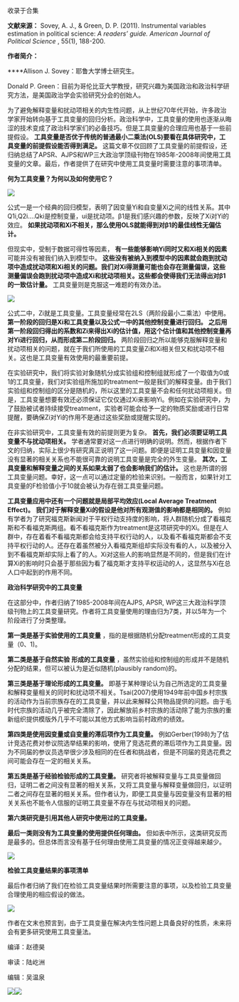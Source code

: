 

收录于合集

**文献来源：** Sovey, A. J., & Green, D. P. (2011). Instrumental variables
estimation in political science: _A readers’ guide. American Journal of
Political Science_ , 55(1), 188-200.

  

 **作者简介：**

 ****Allison J. Sovey：耶鲁大学博士研究生。

Donald P. Green：目前为哥伦比亚大学教授，研究兴趣为美国政治和政治科学研究方法，是美国政治学会实验研究分会的创始人。

  

  

为了避免解释变量和扰动项相关的内生性问题，从上世纪70年代开始，许多政治学家开始转向基于工具变量的回归分析。政治科学中，工具变量的使用也逐渐从晦涩的技术变成了政治科学家们的必备技巧。但是工具变量的合理应用也基于一些前提假设。
**工具变量是否优于传统的普通最小二乘法(OLS)要看在具体研究中，工具变量的前提假设能否得到满足。**
这篇文章不仅回顾了工具变量的前提假设，还归纳总结了APSR、AJPS和WP三大政治学顶级刊物在1985年-2008年间使用工具变量的文章。最后，作者提供了在研究中使用工具变量时需要注意的事项清单。

  

 **何为工具变量？为何以及如何使用它？**

  

![](/images/435/2.png)

公式一是一个经典的回归模型，表明了因变量Yi和自变量Xi之间的线性关系。其中Q1i,Q2i….Qki是控制变量，ui是扰动项。β1是我们感兴趣的参数，反映了Xi对Yi的效应。
**如果扰动项和Xi不相关，那么使用OLS就能得到对β1的最佳线性无偏估计。**

  

但现实中，受制于数据可得性等因素， **有一些能够影响Yi同时又和Xi相关的因素** 可能并没有被我们纳入到模型中。
**这些没有被纳入到模型中的因素就会跑到扰动项中造成扰动项和Xi相关的问题。我们对Xi得测量可能也会存在测量偏误，这些测量偏误会跑到扰动项中造成Xi和扰动项相关。这些都会使得我们无法得出对β1的一致估计量。**
工具变量则是克服这一难题的有效办法。

![](/images/435/3.png)

公式二中，Zi就是工具变量。工具变量经常在2LS（两阶段最小二乘法）中使用。 **第一阶段的回归是Xi和工具变量以及公式一中的其他控制变量进行回归。**
**之后用第一阶段回归得出的系数和Zi来得出Xi的估计值，用这个估计值和其他控制变量再对Yi进行回归，从而形成第二阶段回归。**
两阶段回归之所以能够克服解释变量和扰动项相关的问题，就在于我们所使用的工具变量Zi和Xi相关但又和扰动项不相关。这也是工具变量有效使用的最重要前提。

  

在实验研究中，我们将实验对象随机分成实验组和控制组就形成了一个取值为0或1的工具变量，我们对实验组所施加的treatment一般是我们的解释变量。由于我们实验组和控制组的区分是随机的，所以这里的工具变量不会和任何扰动项相关。但是，工具变量想要有效还必须保证它仅仅通过Xi来影响Yi。例如在实验研究中，为了鼓励被试者持续接受treatment，实验者可能会给予一定的物质奖励或进行日常提醒，要确保Zi对Yi的作用不是通过这些奖励或提醒实现的。

  

在非实验研究中，工具变量有效的前提则更为复杂。 **首先，我们必须要证明工具变量不与扰动项相关。**
学者通常要对这一点进行明确的说明。然而，根据作者下文的归纳，实际上很少有研究真正说明了这一问题。即便是证明工具变量和因变量没有显著的相关关系也不能很可靠的说明工具变量是完全的外生变量。
**其次，工具变量和解释变量之间的关系如果太弱了也会影响我们的估计。**
这也是所谓的弱工具变量问题。幸好，这一点可以通过定量的检验来识别。一般而言，如果针对工具变量的F检验值小于10就会被认为存在弱工具变量问题。

  

 **工具变量应用中还有一个问题就是局部平均效应(Local Average Treatment Effect)。**
**我们对于解释变量Xi的假设是他对所有观测值的影响都是相同的。**
例如有学者为了研究福克斯新闻对于平权行动支持度的影响，将人群随机分成了看福克斯和不看福克斯两组。看不看福克斯作为treatment是这项研究中的Xi。但是在人群中，存在着看不看福克斯都会给支持平权行动的人，以及看不看福克斯都会不支持平权行动的人。还存在着虽然被分入看福克斯组却实际没有看的人，以及被分入到不看福克斯却实际上看了的人。Xi对这些人的影响显然是不同的，但是我们在计算Xi的影响时只会基于那些因为看了福克斯才支持平权运动的人，这显然与Xi在总人口中起到的作用不同。

  

 **政治科学研究中的工具变量**

  

在这部分中，作者归纳了1985-2008年间在AJPS, APSR,
WP这三大政治科学顶级刊物上的工具变量研究。作者将工具变量使用的理由归为7类，并以5年为一个阶段进行了分类整理。

**第一类是基于实验使用的工具变量** ，指的是根据随机分配treatment形成的工具变量（0、1)。

**第二类是基于自然实验** **形成的工具变量** ，虽然实验组和控制组的形成并不是随机分配的结果，但可以被认为是近似随机(plausibly
random)的。

**第三类是基于理论形成的工具变量。**
即基于某种理论认为自己所选定的工具变量和解释变量相关的同时和扰动项不相关。Tsai(2007)使用1949年前中国乡村宗族的活动作为当前宗族存在的工具变量，并以此来解释公共物品提供的问题。由于毛时代宗族的活动几乎被完全清除了，因此解放前乡村宗族的活动除了能为宗族的重新组织提供模版外几乎不可能以其他方式影响当前村政府的绩效。

**第四类是使用因变量或自变量的滞后项作为工具变量。**
例如Gerber(1998)为了估计竞选花费对参议院选举结果的影响，使用了竞选花费的滞后项作为工具变量。因为不同届的参议员选举很少涉及相同的在任者和挑战者，但是不同届的竞选花费之间可能会存在一定的相关关系。

**第五类是基于经验检验形成的工具变量。**
研究者将被解释变量与工具变量做回归，证明二者之间没有显著的相关关系，又将工具变量与解释变量做回归，以证明二者之间存在显著的相关关系。但作者认为，即便工具变量与因变量没有显著的相关关系也不能令人信服的证明工具变量不存在与扰动项相关的问题。

**第六类研究是引用其他人研究中使用过的工具变量。**

**最后一类则没有为工具变量的使用提供任何理由。** 但如表中所示，这类研究反而是最多的。但总体而言没有基于任何理由使用工具变量的情况正变得越来越少。

  

![](/images/435/4.png)

  

 **检验工具变量结果的事项清单**

  

最后作者归纳了我们在检验工具变量结果时所需要注意的事项，以及检验工具变量合理使用的相应假设的做法。

  

![](/images/435/5.png)

  

作者在文末也预言到，由于工具变量在解决内生性问题上具备良好的性质，未来将会有更多研究使用工具变量法。

  

  

  

编译：赵德昊

审读：陆屹洲

编辑：吴温泉

  

![](/images/435/6.jpeg)![](/images/435/7.jpeg)

  

